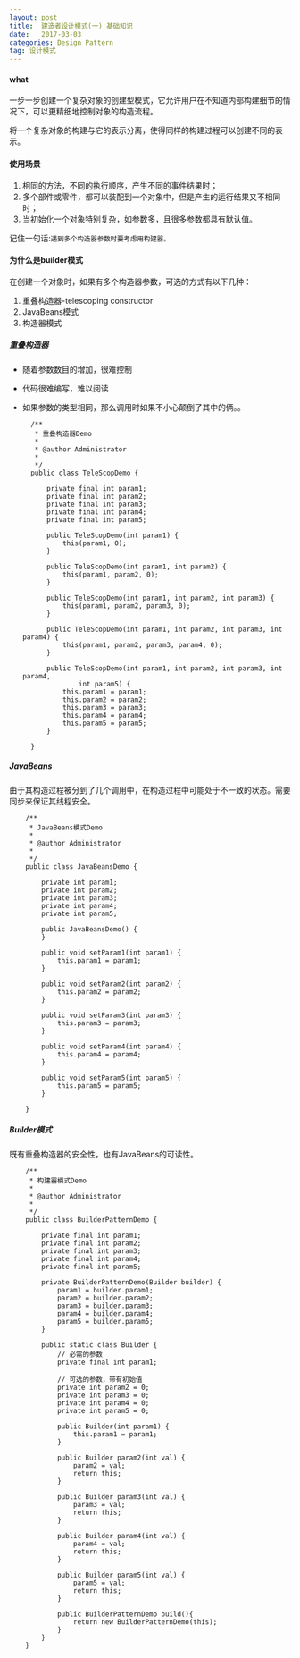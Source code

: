 ```yaml
---
layout: post
title:  建造者设计模式(一) 基础知识
date:   2017-03-03
categories: Design Pattern
tag: 设计模式
---
```

 

#### what ####

一步一步创建一个复杂对象的创建型模式，它允许用户在不知道内部构建细节的情况下，可以更精细地控制对象的构造流程。
<br/>

将一个复杂对象的构建与它的表示分离，使得同样的构建过程可以创建不同的表示。

#### 使用场景 ####

1. 相同的方法，不同的执行顺序，产生不同的事件结果时；
2. 多个部件或零件，都可以装配到一个对象中，但是产生的运行结果又不相同时；
3. 当初始化一个对象特别复杂，如参数多，且很多参数都具有默认值。

记住一句话:`遇到多个构造器参数时要考虑用构建器。`


#### 为什么是builder模式 ####

在创建一个对象时，如果有多个构造器参数，可选的方式有以下几种：

1. 重叠构造器-telescoping constructor
2. JavaBeans模式
3. 构造器模式

##### 重叠构造器 #####

- 随着参数数目的增加，很难控制
- 代码很难编写，难以阅读
- 如果参数的类型相同，那么调用时如果不小心颠倒了其中的俩。。
	
		
		/**
		 * 重叠构造器Demo
		 * 
		 * @author Administrator
		 * 
		 */
		public class TeleScopDemo {
		
			private final int param1;
			private final int param2;
			private final int param3;
			private final int param4;
			private final int param5;
		
			public TeleScopDemo(int param1) {
				this(param1, 0);
			}
		
			public TeleScopDemo(int param1, int param2) {
				this(param1, param2, 0);
			}
		
			public TeleScopDemo(int param1, int param2, int param3) {
				this(param1, param2, param3, 0);
			}
		
			public TeleScopDemo(int param1, int param2, int param3, int param4) {
				this(param1, param2, param3, param4, 0);
			}
		
			public TeleScopDemo(int param1, int param2, int param3, int param4,
					int param5) {
				this.param1 = param1;
				this.param2 = param2;
				this.param3 = param3;
				this.param4 = param4;
				this.param5 = param5;
			}
		
		}

##### JavaBeans #####

由于其构造过程被分到了几个调用中，在构造过程中可能处于不一致的状态。需要同步来保证其线程安全。 
		
		/**
		 * JavaBeans模式Demo
		 * 
		 * @author Administrator
		 * 
		 */
		public class JavaBeansDemo {
		
			private int param1;
			private int param2;
			private int param3;
			private int param4;
			private int param5;
		
			public JavaBeansDemo() {
			}
		
			public void setParam1(int param1) {
				this.param1 = param1;
			}
		
			public void setParam2(int param2) {
				this.param2 = param2;
			}
		
			public void setParam3(int param3) {
				this.param3 = param3;
			}
		
			public void setParam4(int param4) {
				this.param4 = param4;
			}
		
			public void setParam5(int param5) {
				this.param5 = param5;
			}
		
		}



##### Builder模式 #####
		
既有重叠构造器的安全性，也有JavaBeans的可读性。
 
		/**
		 * 构建器模式Demo
		 * 
		 * @author Administrator
		 * 
		 */
		public class BuilderPatternDemo {
		
			private final int param1;
			private final int param2;
			private final int param3;
			private final int param4;
			private final int param5;
		
			private BuilderPatternDemo(Builder builder) {
				param1 = builder.param1;
				param2 = builder.param2;
				param3 = builder.param3;
				param4 = builder.param4;
				param5 = builder.param5;
			}
		
			public static class Builder {
				// 必需的参数
				private final int param1;
		
				// 可选的参数，带有初始值
				private int param2 = 0;
				private int param3 = 0;
				private int param4 = 0;
				private int param5 = 0;
		
				public Builder(int param1) {
					this.param1 = param1;
				}
		
				public Builder param2(int val) {
					param2 = val;
					return this;
				}
		
				public Builder param3(int val) {
					param3 = val;
					return this;
				}
		
				public Builder param4(int val) {
					param4 = val;
					return this;
				}
		
				public Builder param5(int val) {
					param5 = val;
					return this;
				}
		
				public BuilderPatternDemo build(){
					return new BuilderPatternDemo(this);
				}
			}
		}

	